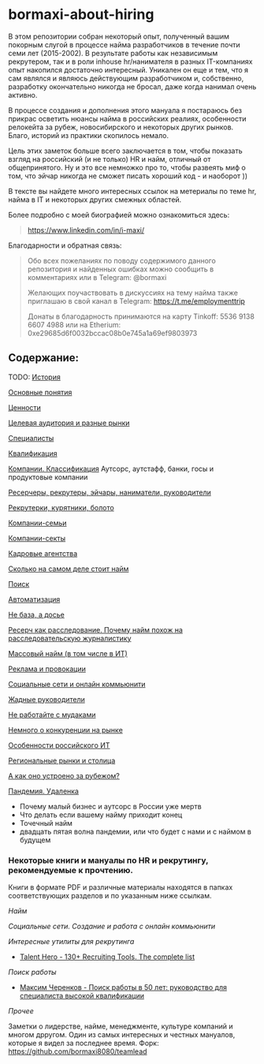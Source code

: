 # bormaxi-about-hiring

В этом репозитории собран некоторый опыт, полученный вашим покорным слугой в процессе найма разработчиков в течение почти семи лет (2015-2002). В результате работы как независимым рекрутером, так и в роли inhouse hr/нанимателя в разных IT-компаниях опыт накопился достаточно интересный. Уникален он еще и тем, что я сам являлся и являюсь действующим разработчиком и, собственно, разработку окончательно никогда не бросал, даже когда нанимал очень активно.

В процессе создания и дополнения этого мануала я постараюсь без прикрас осветить нюансы найма в российских реалиях, особенности релокейта за рубеж, новосибирского и некоторых других рынков. Благо, историй из практики скопилось немало.

Цель этих заметок больше всего заключается в том, чтобы показать взгляд на российский (и не только) HR и найм, отличный от общепринятого. Ну и это все немножко про то, чтобы развеять миф о том, что эйчар никогда не сможет писать хороший код - и наоборот ))

В тексте вы найдете много интересных ссылок на метериалы по теме hr, найма в IT и некоторых других смежных областей.

Более подробно с моей биографией можно ознакомиться здесь:

> https://www.linkedin.com/in/i-maxi/

Благодарности и обратная связь:

> Обо всех пожеланиях по поводу содержимого данного репозитория и найденных ошибках можно сообщить в комментариях или в Telegram: @bormaxi
>
> Желающих поучаствовать в дискуссиях на тему найма также приглашаю в свой канал в Telegram: https://t.me/employmenttrip
> 
> Донаты в благодарность принимаются на карту Tinkoff: 5536 9138 6607 4988
или на Etherium: 0xe29685d6f0032bccac08b0e745a1a69ef9803973

## Содержание:

TODO:
[История](#история)

[Основные понятия](#основные-понятия)

[Ценности](#ценности)

[Целевая аудитория и разные рынки](#целевая-аудитория-и-разные-рынки)

[Специалисты](#специалисты)

[Квалификация](#квалификация)

[Компании. Классификация](#компании-классификация)
Аутсорс, аутстафф, банки, госы и продуктовые компании

[Ресерчеры, рекрутеры, эйчары, наниматели, руководители](#ресерчеры-рекрутеры-эйчары-наниматели-руководители)

[Рекрутерки, курятники, болото](#рекрутерки-курятники-болото)

[Компании-семьи](#компания-семьи)

[Компании-секты](#компания-секты)

[Кадровые агентства](#кадровые-агентства)

[Сколько на самом деле стоит найм](#сколько-на-самом-деле-стоит-найм)

[Поиск](#поиск)

[Автоматизация](#автоматизация)

[Не база, а досье](#не-база-а-досье)

[Ресерч как расследование. Почему найм похож на расследовательскую журналистику](#ресерч-как-расследование)

[Массовый найм (в том числе в ИТ)](#массовый-найм)

[Реклама и провокации](#реклама-и-провокации)

[Социальные сети и онлайн коммьюнити](#социальные-сети)

[Жадные руководители](#жадные-руководители)

[Не работайте с мудаками](#не-работайте-с-мудаками)

[Немного о конкуренции на рынке](#немного-о-конкуренции-на-рынке)

[Особенности российского ИТ](#особенности-российского-ит)

[Региональные рынки и столица](#региональные-рынки-и-столица)

[А как оно устроено за рубежом?](#а-как-оно-устроено-за-рубежом)

[Пандемия. Удаленка](#пандемия-удаленка)

- Почему малый бизнес и аутсорс в России уже мертв
- Что делать если вашему найму приходит конец
- Точечный найм
- двадцать пятая волна пандемии, или что будет с нами и с наймом в будущем



### Некоторые книги и мануалы по HR и рекрутингу, рекомендуемые к прочтению.

Книги в формате PDF и различные материалы находятся в папках соответствующих разделов и по указанным ниже ссылкам.

*Найм*

*Социальные сети. Создание и работа с онлайн коммьюнити*

*Интересные утилиты для рекрутинга*

- [Talent Hero - 130+ Recruiting Tools. The complete list](/RecruitingTools/Tools-for-Recruiters-v2.pdf)

*Поиск работы*

- [Максим Черенков - Поиск работы в 50 лет: руководство для специалиста высокой квалификации](/JobSearch/Cherenkov_Job_After_50_Overqualified.pdf)

*Прочее*

Заметки о лидерстве, найме, менеджменте, культуре компаний и многом дрругом. Один из самых интересных и честных мануалов, которые я видел за последнее время.
Форк: https://github.com/bormaxi8080/teamlead